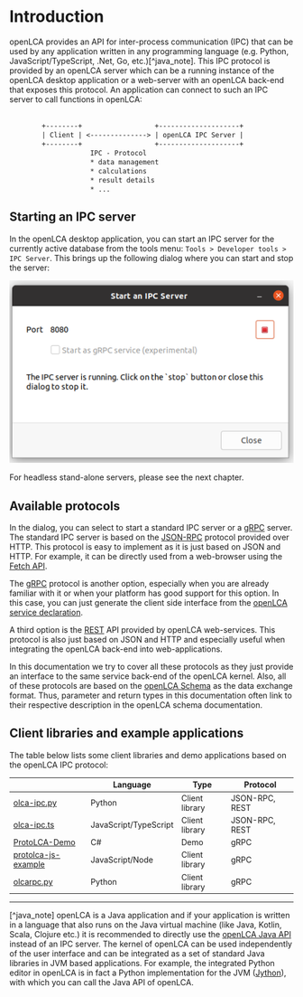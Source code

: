 # Introduction

openLCA provides an API for inter-process communication (IPC) that can be used
by any application written in any programming language (e.g. Python,
JavaScript/TypeScript, .Net, Go, etc.)[^java_note]. This IPC protocol is
provided by an openLCA server which can be a running instance of the openLCA
desktop application or a web-server with an openLCA back-end that exposes this
protocol. An application can connect to such an IPC server to call functions in
openLCA:

```

        +--------+                  +--------------------+
        | Client | <--------------> | openLCA IPC Server |
        +--------+                  +--------------------+
                    IPC - Protocol
                    * data management
                    * calculations
                    * result details
                    * ...
```


## Starting an IPC server

In the openLCA desktop application, you can start an IPC server for the
currently active database from the tools menu: `Tools > Developer tools > IPC
Server`. This brings up the following dialog where you can start and stop the
server:

![Starting an IPC server in openLCA](images/start-ipc-server.png)

For headless stand-alone servers, please see the next chapter.


## Available protocols

In the dialog, you can select to start a standard IPC server or a
[gRPC](https://grpc.io/) server. The standard IPC server is based on the
[JSON-RPC](https://www.jsonrpc.org/) protocol provided over HTTP. This protocol
is easy to implement as it is just based on JSON and HTTP. For example, it can
be directly used from a web-browser using the [Fetch
API](https://developer.mozilla.org/en-US/docs/Web/API/Fetch_API).

The [gRPC](https://grpc.io/) protocol is another option, especially when you are
already familiar with it or when your platform has good support for this option.
In this case, you can just generate the client side interface from the [openLCA
service declaration](https://github.com/GreenDelta/olca-proto).

A third option is the
[REST](https://en.wikipedia.org/wiki/Representational_state_transfer) API
provided by openLCA web-services. This protocol is also just based on JSON and
HTTP and especially useful when integrating the openLCA back-end into
web-applications.

In this documentation we try to cover all these protocols as they just provide
an interface to the same service back-end of the openLCA kernel. Also, all of
these protocols are based on the [openLCA
Schema](http://greendelta.github.io/olca-schema/) as the data exchange format.
Thus, parameter and return types in this documentation often link to their
respective description in the openLCA schema documentation.


## Client libraries and example applications

The table below lists some client libraries and demo applications based on the
openLCA IPC protocol:

|                                                                       | Language              | Type           | Protocol       |
| --------------------------------------------------------------------- | --------------------- | -------------- | -------------- |
| [olca-ipc.py](https://github.com/GreenDelta/olca-ipc.py)              | Python                | Client library | JSON-RPC, REST |
| [olca-ipc.ts](https://github.com/GreenDelta/olca-ipc.ts)              | JavaScript/TypeScript | Client library | JSON-RPC, REST |
| [ProtoLCA-Demo](https://github.com/msrocka/ProtoLCA-Demo)             | C#                    | Demo           | gRPC           |
| [protolca-js-example](https://github.com/msrocka/protolca-js-example) | JavaScript/Node       | Client library | gRPC           |
| [olcarpc.py](https://github.com/GreenDelta/olcarpc.py)                | Python                | Client library | gRPC           |


----

[^java_note] openLCA is a Java application and if your application is written in
a language that also runs on the Java virtual machine (like Java, Kotlin, Scala,
Clojure etc.) it is recommended to directly use the [openLCA Java
API](https://github.com/GreenDelta/olca-modules) instead of an IPC server. The
kernel of openLCA can be used independently of the user interface and can be
integrated as a set of standard Java libraries in JVM based applications. For
example, the integrated Python editor in openLCA is in fact a Python
implementation for the JVM ([Jython](https://www.jython.org/)), with which you
can call the Java API of openLCA.
